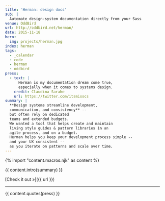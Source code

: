 ```yaml
---
title: 'Herman: design docs'
sub: |
  Automate design-system documentation directly from your Sass
venue: OddBird
url: http://oddbird.net/herman/
date: 2015-11-18
hero:
  img: projects/herman.jpg
index: herman
tags:
  - _calendar
  - code
  - herman
  - oddbird
press:
  - text: |
      Herman is my documentation dream come true,
      especially when it comes to systems design.
    credit: Claudina Sarahe
    url: https://twitter.com/itsmisscs
summary: |
  **Design systems streamline development,
  communication, and consistency** --
  but often rely on dedicated
  teams and extended budgets.
  We wanted a tool that helps create and maintain
  living style guides & pattern libraries in an
  agile process, and on a budget.
  Herman helps you keep your development process simple --
  and your UX consistent --
  as you iterate on patterns and scale over time.
---
```


{% import "content.macros.njk" as content %}

{{ content.intro(summary) }}

[Check it out »]({{ url }})

------

{{ content.quotes(press) }}
